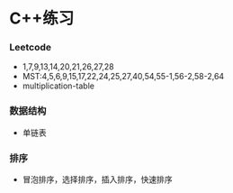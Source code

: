 # C++练习
### Leetcode
- 1,7,9,13,14,20,21,26,27,28
- MST:4,5,6,9,15,17,22,24,25,27,40,54,55-1,56-2,58-2,64
- multiplication-table
### 数据结构
- 单链表
### 排序
- 冒泡排序，选择排序，插入排序，快速排序
